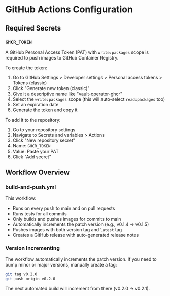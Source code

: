 # GitHub Actions Configuration

## Required Secrets

### `GHCR_TOKEN`
A GitHub Personal Access Token (PAT) with `write:packages` scope is required to push images to GitHub Container Registry.

To create the token:
1. Go to GitHub Settings > Developer settings > Personal access tokens > Tokens (classic)
2. Click "Generate new token (classic)"
3. Give it a descriptive name like "vault-operator-ghcr"
4. Select the `write:packages` scope (this will auto-select `read:packages` too)
5. Set an expiration date
6. Generate the token and copy it

To add it to the repository:
1. Go to your repository settings
2. Navigate to Secrets and variables > Actions
3. Click "New repository secret"
4. Name: `GHCR_TOKEN`
5. Value: Paste your PAT
6. Click "Add secret"

## Workflow Overview

### build-and-push.yml
This workflow:
- Runs on every push to main and on pull requests
- Runs tests for all commits
- Only builds and pushes images for commits to main
- Automatically increments the patch version (e.g., v0.1.4 → v0.1.5)
- Pushes images with both version tag and `latest` tag
- Creates a GitHub release with auto-generated release notes

### Version Incrementing
The workflow automatically increments the patch version. If you need to bump minor or major versions, manually create a tag:

```bash
git tag v0.2.0
git push origin v0.2.0
```

The next automated build will increment from there (v0.2.0 → v0.2.1).